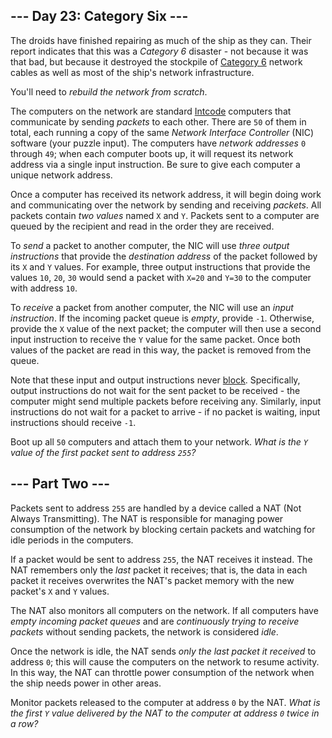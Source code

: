 ## --- Day 23: Category Six --- ##

The droids have finished repairing as much of the ship as they can.
Their report indicates that this was a *Category 6* disaster - not
because it was that bad, but because it destroyed the stockpile of [Category
6](https://en.wikipedia.org/wiki/Category_6_cable) network cables as
well as most of the ship's network infrastructure.

You'll need to *rebuild the network from scratch*.

The computers on the network are standard [Intcode](9) computers that
communicate by sending *packets* to each other. There are `50` of them
in total, each running a copy of the same *Network Interface Controller*
(NIC) software (your puzzle input). The computers have *network
addresses* `0` through `49`; when each computer boots up, it will
request its network address via a single input instruction. Be sure to
give each computer a unique network address.

Once a computer has received its network address, it will begin doing
work and communicating over the network by sending and receiving *packets*.
All packets contain *two values* named `X` and `Y`. Packets sent to a
computer are queued by the recipient and read in the order they are
received.

To *send* a packet to another computer, the NIC will use *three output
instructions* that provide the *destination address* of the packet
followed by its `X` and `Y` values. For example, three output
instructions that provide the values `10`, `20`, `30` would send a
packet with `X=20` and `Y=30` to the computer with address `10`.

To *receive* a packet from another computer, the NIC will use an *input
instruction*. If the incoming packet queue is *empty*, provide `-1`.
Otherwise, provide the `X` value of the next packet; the computer will
then use a second input instruction to receive the `Y` value for the
same packet. Once both values of the packet are read in this way, the
packet is removed from the queue.

Note that these input and output instructions never [block](https://en.wikipedia.org/wiki/Blocking_(computing)).
Specifically, output instructions do not wait for the sent packet to be
received - the computer might send multiple packets before receiving
any. Similarly, input instructions do not wait for a packet to arrive -
if no packet is waiting, input instructions should receive `-1`.

Boot up all `50` computers and attach them to your network. *What is
the `Y` value of the first packet sent to address `255`?*

## --- Part Two --- ##

Packets sent to address `255` are handled by a device called a NAT (Not
Always Transmitting). The NAT is responsible for managing power
consumption of the network by blocking certain packets and watching for
idle periods in the computers.

If a packet would be sent to address `255`, the NAT receives it
instead. The NAT remembers only the *last* packet it receives; that is,
the data in each packet it receives overwrites the NAT's packet memory
with the new packet's `X` and `Y` values.

The NAT also monitors all computers on the network. If all computers
have *empty incoming packet queues* and are *continuously trying to
receive packets* without sending packets, the network is considered *idle*.

Once the network is idle, the NAT sends *only the last packet it
received* to address `0`; this will cause the computers on the network
to resume activity. In this way, the NAT can throttle power consumption
of the network when the ship needs power in other areas.

Monitor packets released to the computer at address `0` by the NAT. *What
is the first `Y` value delivered by the NAT to the computer at address
`0` twice in a row?*
